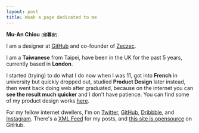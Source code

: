 ```yaml
---
layout: post
title: Woah a page dedicated to me
---
```


**Mu-An Chiou** <small>(**邱慕安**)</small>. 

I am a designer at [GitHub](https://github.com) and co-founder of [Zeczec](http://zeczec.com). 

I am a **Taiwanese** from Taipei, have been in the UK for the past 5 years, currently based in **London**.

I started (trying) to do what I do now when I was 11, got into **French** in university but quickly dropped out, studied **Product Design** later instead, then went back doing web after graduated, because on the internet you can **see the result much quicker** and I don't have patience. You can find some of my product design works [here](http://be.net/muan).

For my fellow internet dwellers, I'm on 
[Twitter](https://twitter.com/muanchiou),
[GitHub](https://github.com/muan),
[Dribbble](http://dribbble.com/muan), and
[Instagram](http://instagram.com/muanchiou).
There's a [XML Feed](/feed.xml) for my posts, and [this site is opensource](https://github.com/muan/muan.github.com) on GitHub.
